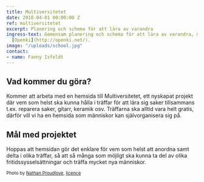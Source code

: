 ```yaml
---
title: Multiversitetet
date: 2018-04-01 00:00:00 Z
ref: multiversitetet
excerpt: Planering och schema för att lära av varandra
ingress-text: Gemensam planering och schema för att lära av varandra, med verktyget
  [Openki](http://openki.net/).
image: "/uploads/school.jpg"
contact:
- name: Fanny Isfeldt
---
```


## Vad kommer du göra?
Kommer att arbeta med en hemsida till Multiversitetet, ett nyskapat projekt där vem som helst ska kunna hålla i träffar för att lära sig saker tillsammans t.ex. reparera saker, gitarr, keramik osv. Träffarna ska alltid vara helt gratis, därför vill vi ha en hemsida som människor kan självorganisera sig på.

## Mål med projektet
Hoppas att hemsidan gör det enklare för vem som helst att anordna samt delta i olika träffar, så att så många som möjligt ska kunna ta del av olika fritidssysselsättningar och träffa mycket nya människor.

<small>Photo by [Nathan Proudlove](https://www.flickr.com/photos/proudlove/15612142105/in/photolist-pMAiVT-JGGGzH-MGF7o-TejZ-rzmrJ9-baGwAB-bvQ3WS-VBcxuo-95ZmrZ-81ghJM-7gD7zu-7EiGfK-7EiGeF-DoGgL-88M6tg-7EnBNq-9c1xXP-6VYEWY-Tw2k-UsFt4n-9iZ6kk-xUzV5s-8C3rqx-ffiFqw-anbmMT-22D4mpx-5XpjhG-67DFM4-baGvVT-4HiJZ3-6Nj8uk-nqsWMM-bkjbtD-48B2h5-amQDeK-5JohnV-Uri6UZ-oHFdyn-5tWFRS-6RgdFq-s8n2sP-bBnazK-UoctuU-fGBGs-bWyhG6-b9QjW-nseGfH-xb5q-8JDn36-d9mEvb), [licence](https://creativecommons.org/licenses/by-nc-sa/2.0/)</small>
